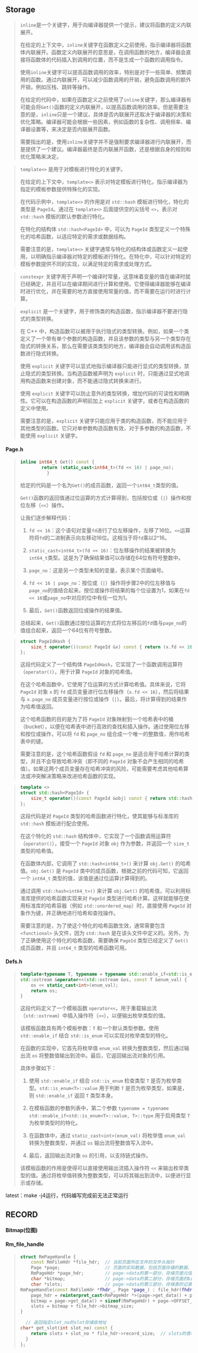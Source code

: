 ## Storage

> `inline`是一个关键字，用于向编译器提供一个提示，建议将函数的定义内联展开。
>
> 在给定的上下文中，`inline`关键字在函数定义之前使用，指示编译器将函数体内联展开。函数定义内联展开的意思是，在调用函数的地方，编译器会直接将函数体的代码插入到调用的位置，而不是生成一个函数的调用指令。
>
> 使用`inline`关键字可以提高函数调用的效率，特别是对于一些简单、频繁调用的函数。通过内联展开，可以减少函数调用的开销，避免函数调用的额外开销，例如压栈、跳转等操作。
>
> 在给定的代码中，如果在函数定义之前使用了`inline`关键字，那么编译器有可能会将`Get()`函数的定义内联展开，以提高函数调用的效率。但是需要注意的是，`inline`只是一个建议，具体是否内联展开还取决于编译器的决策和优化策略。编译器可能会根据一些因素，例如函数的复杂性、调用频率、编译器设置等，来决定是否内联展开函数。
>
> 需要指出的是，使用`inline`关键字并不是强制要求编译器进行内联展开，而是提供了一个建议。编译器最终是否内联展开函数，还是根据自身的规则和优化策略来决定。

> `template<>` 是用于对模板进行特化的关键字。
>
> 在给定的上下文中，`template<>` 表示对特定模板进行特化，指示编译器为指定的模板参数提供特殊化的实现。
>
> 在代码示例中，`template<>` 的作用是对 `std::hash` 模板进行特化，特化的类型是 `PageId`。通过在 `template<>` 后面提供空的尖括号 `<>`，表示对 `std::hash` 模板的默认参数进行特化。
>
> 在特化的结构体 `std::hash<PageId>` 中，可以为 `PageId` 类型定义一个特殊化的哈希函数，以适应特定的需求或数据结构。
>
> 需要注意的是，`template<>` 关键字通常与特化的结构体或函数定义一起使用，以明确指示编译器对特定的模板进行特化。在特化中，可以针对特定的模板参数提供不同的实现，以满足特定的需求或处理方式。

> `constexpr` 关键字用于声明一个编译时常量，这意味着变量的值在编译时就已经确定，并且可以在编译期间进行计算和使用。它使得编译器能够在编译时进行优化，并在需要的地方直接使用常量的值，而不需要在运行时进行计算。

> `explicit` 是一个关键字，用于修饰类的构造函数，指示编译器不要进行隐式的类型转换。
>
> 在 C++ 中，构造函数可以被用于执行隐式的类型转换。例如，如果一个类定义了一个带有单个参数的构造函数，并且该参数的类型与另一个类型存在隐式的转换关系，那么在需要该类类型的地方，编译器会自动调用该构造函数进行隐式转换。
>
> 使用 `explicit` 关键字可以显式地指示编译器只能进行显式的类型转换，禁止隐式的类型转换。当构造函数被声明为 `explicit` 时，只能通过显式地调用构造函数来创建对象，而不能通过隐式转换来进行。
>
> 使用 `explicit` 关键字可以防止意外的类型转换，增加代码的可读性和明确性。它可以在构造函数的声明前加上 `explicit` 关键字，或者在构造函数的定义中使用。
>
> 需要注意的是，`explicit` 关键字只能应用于类的构造函数，而不能应用于其他类型的函数。它只对单参数构造函数有效，对于多参数的构造函数，不能使用 `explicit` 关键字。



#### Page.h

> ```c++
> inline int64_t Get() const {
>         return (static_cast<int64_t>(fd << 16) | page_no);
>   		}
> ```
>
> 给定的代码是一个名为`Get()`的成员函数，返回一个`int64_t`类型的值。
>
> `Get()`函数的返回值通过位运算的方式计算得到，包括按位或（`|`）操作和按位左移（`<<`）操作。
>
> 让我们逐步解释代码：
>
> 1. `fd << 16`：这个语句对变量`fd`进行了位左移操作，左移了16位。`<<`运算符将`fd`的二进制表示向左移动16位。这相当于将`fd`乘以2^16。
>
> 2. `static_cast<int64_t>(fd << 16)`：位左移操作的结果被转换为`int64_t`类型。这是为了确保结果值可以存储在64位有符号整数中。
>
> 3. `page_no`：这是另一个类型未知的变量，表示某个页面编号。
>
> 4. `fd << 16 | page_no`：按位或（`|`）操作将步骤2中的位左移值与`page_no`的值结合起来。按位或操作将结果的每个位设置为1，如果在`fd << 16`或`page_no`中对应的位中有任一位为1。
>
> 5. 最后，`Get()`函数返回位或操作的结果值。
>
> 总结起来，`Get()`函数通过按位运算的方式将位左移后的`fd`值与`page_no`的值组合起来，返回一个64位有符号整数。

> ```c++
> struct PageIdHash {
>     size_t operator()(const PageId &x) const { return (x.fd << 16) | x.page_no; }
> };
> ```
>
> 这段代码定义了一个结构体 `PageIdHash`，它实现了一个函数调用运算符（`operator()`），用于计算 `PageId` 对象的哈希值。
>
> 在这个哈希函数中，它使用了位运算的方式计算哈希值。具体来说，它将 `PageId` 对象 `x` 的 `fd` 成员变量进行位左移操作（`x.fd << 16`），然后将结果与 `x.page_no` 成员变量进行按位或操作（`|`）。最后，将计算得到的结果作为哈希值返回。
>
> 这个哈希函数的目的是为了将 `PageId` 对象映射到一个哈希表中的桶（bucket），以便在哈希表中进行高效的查找和插入操作。通过使用位左移和按位或操作，可以将 `fd` 和 `page_no` 组合成一个唯一的整数值，用作哈希表中的键。
>
> 需要注意的是，这个哈希函数假设 `fd` 和 `page_no` 是适合用于哈希计算的类型，并且不会导致哈希冲突（即不同的 `PageId` 对象不会产生相同的哈希值）。如果这两个成员变量存在哈希冲突的风险，可能需要考虑其他哈希算法或冲突解决策略来改进哈希函数的实现。

> ```c++
> template <>
> struct std::hash<PageId> {
>     size_t operator()(const PageId &obj) const { return std::hash<int64_t>()(obj.Get()); }
> };
> ```
>
> 这段代码是对 `PageId` 类型的哈希函数进行特化，使其能够与标准库的 `std::hash` 模板进行配合使用。
>
> 在这个特化的 `std::hash` 结构体中，它实现了一个函数调用运算符（`operator()`），接受一个 `PageId` 对象 `obj` 作为参数，并返回一个 `size_t` 类型的哈希值。
>
> 在函数体内部，它调用了 `std::hash<int64_t>()` 来计算 `obj.Get()` 的哈希值。`obj.Get()` 是 `PageId` 类中的成员函数，根据之前的代码可知，它返回一个 `int64_t` 类型的值，该值是通过位运算计算得到的。
>
> 通过调用 `std::hash<int64_t>()` 来计算 `obj.Get()` 的哈希值，可以利用标准库提供的哈希函数实现来对 `PageId` 类型进行哈希计算。这样就能够在使用标准库的哈希容器（例如 `std::unordered_map`）时，直接使用 `PageId` 对象作为键，并正确地进行哈希和查找操作。
>
> 需要注意的是，为了使这个特化的哈希函数生效，通常需要包含 `<functional>` 头文件，因为 `std::hash` 是在该头文件中定义的。另外，为了正确使用这个特化的哈希函数，需要确保 `PageId` 类型已经定义了 `Get()` 成员函数，并且 `int64_t` 类型的哈希函数可用。

#### Defs.h

> ```c++
> template<typename T, typename = typename std::enable_if<std::is_enum<T>::value, T>::type>
> std::ostream &operator<<(std::ostream &os, const T &enum_val) {
>     os << static_cast<int>(enum_val);
>     return os;
> }
> ```
>
> 这段代码定义了一个模板函数 `operator<<`，用于重载输出流（`std::ostream`）中插入操作符（`<<`），以便输出枚举类型的值。
>
> 该模板函数具有两个模板参数：`T` 和一个默认类型参数。使用 `std::enable_if` 结合 `std::is_enum` 可以实现对枚举类型的特化。
>
> 在函数的实现中，它首先将枚举值 `enum_val` 转换为整数类型，然后通过输出流 `os` 将整数值输出到流中。最后，它返回输出流对象的引用。
>
> 具体步骤如下：
>
> 1. 使用 `std::enable_if` 结合 `std::is_enum` 检查类型 `T` 是否为枚举类型。`std::is_enum<T>::value` 用于判断 `T` 是否为枚举类型，如果是，则 `std::enable_if` 返回 `T` 类型本身。
>
> 2. 在模板函数的参数列表中，第二个参数 `typename = typename std::enable_if<std::is_enum<T>::value, T>::type` 用于启用类型 `T` 为枚举类型时的特化。
>
> 3. 在函数体中，通过 `static_cast<int>(enum_val)` 将枚举值 `enum_val` 转换为整数类型，并通过 `os` 输出流将整数值写入流中。
>
> 4. 最后，返回输出流对象 `os` 的引用，以支持链式操作。
>
> 该模板函数的作用是使得可以直接使用输出流插入操作符 `<<` 来输出枚举类型的值。通过将枚举值转换为整数类型，可以将其输出到流中，以便进行显示或存储。

latest：make -j4运行，代码编写完成前无法正常运行



## RECORD

#### Bitmap(位图)

> 

#### Rm_file_handle

> ```c++
> struct RmPageHandle {
>     const RmFileHdr *file_hdr;  // 当前页面所在文件的文件头指针
>     Page *page;                 // 页面的实际数据，包括页面存储的数据、元信息等
>     RmPageHdr *page_hdr;        // page->data的第一部分，存储页面元信息，指针指向首地址，长度为sizeof(RmPageHdr)
>     char *bitmap;               // page->data的第二部分，存储页面的bitmap，指针指向首地址，长度为file_hdr->bitmap_size
>     char *slots;                // page->data的第三部分，存储表的记录，指针指向首地址，每个slot的长度为file_hdr->record_size
> RmPageHandle(const RmFileHdr *fhdr_, Page *page_) : file_hdr(fhdr_), page(page_) {
>     page_hdr = reinterpret_cast<RmPageHdr *>(page->get_data() + page->OFFSET_PAGE_HDR);
>     bitmap = page->get_data() + sizeof(RmPageHdr) + page->OFFSET_PAGE_HDR;
>     slots = bitmap + file_hdr->bitmap_size;
> }
> 
> 	// 返回指定slot_no的slot存储收地址
> char* get_slot(int slot_no) const {
>     return slots + slot_no * file_hdr->record_size;  // slots的首地址 + slot个数 * 每个slot的大小(每个record的大小)
> 	}
> };
> ```
